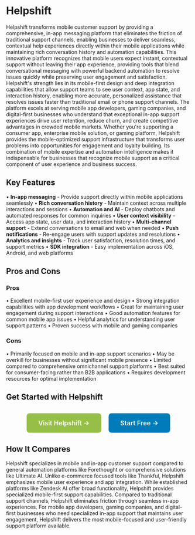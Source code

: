 # Helpshift

Helpshift transforms mobile customer support by providing a comprehensive, in-app messaging platform that eliminates the friction of traditional support channels, enabling businesses to deliver seamless, contextual help experiences directly within their mobile applications while maintaining rich conversation history and automation capabilities. This innovative platform recognizes that mobile users expect instant, contextual support without leaving their app experience, providing tools that blend conversational messaging with powerful backend automation to resolve issues quickly while preserving user engagement and satisfaction. Helpshift's strength lies in its mobile-first design and deep integration capabilities that allow support teams to see user context, app state, and interaction history, enabling more accurate, personalized assistance that resolves issues faster than traditional email or phone support channels. The platform excels at serving mobile app developers, gaming companies, and digital-first businesses who understand that exceptional in-app support experiences drive user retention, reduce churn, and create competitive advantages in crowded mobile markets. Whether you're supporting a consumer app, enterprise mobile solution, or gaming platform, Helpshift provides the mobile-optimized support infrastructure that transforms user problems into opportunities for engagement and loyalty building. Its combination of mobile expertise and automation intelligence makes it indispensable for businesses that recognize mobile support as a critical component of user experience and business success.

## Key Features

• **In-app messaging** - Provide support directly within mobile applications seamlessly
• **Rich conversation history** - Maintain context across multiple interactions and sessions
• **Automation and AI** - Deploy chatbots and automated responses for common inquiries
• **User context visibility** - Access app state, user data, and interaction history
• **Multi-channel support** - Extend conversations to email and web when needed
• **Push notifications** - Re-engage users with support updates and resolutions
• **Analytics and insights** - Track user satisfaction, resolution times, and support metrics
• **SDK integration** - Easy implementation across iOS, Android, and web platforms

## Pros and Cons

### Pros
• Excellent mobile-first user experience and design
• Strong integration capabilities with app development workflows
• Great for maintaining user engagement during support interactions
• Good automation features for common mobile app issues
• Helpful analytics for understanding user support patterns
• Proven success with mobile and gaming companies

### Cons
• Primarily focused on mobile and in-app support scenarios
• May be overkill for businesses without significant mobile presence
• Limited compared to comprehensive omnichannel support platforms
• Best suited for consumer-facing rather than B2B applications
• Requires development resources for optimal implementation

## Get Started with Helpshift

<div style="text-align: center; margin: 2rem 0;">
  <a href="https://www.helpshift.com" target="_blank" rel="noopener noreferrer" style="display: inline-block; background: #96BF47; color: white; padding: 1rem 2rem; text-decoration: none; border-radius: 8px; font-weight: 600; font-size: 1.1rem; margin-right: 1rem;">Visit Helpshift →</a>
  <a href="https://www.helpshift.com/signup" target="_blank" rel="noopener noreferrer" style="display: inline-block; background: #007cba; color: white; padding: 1rem 2rem; text-decoration: none; border-radius: 8px; font-weight: 600; font-size: 1.1rem;">Start Free →</a>
</div>

## How It Compares

Helpshift specializes in mobile and in-app customer support compared to general automation platforms like Forethought or comprehensive solutions like Ultimate AI. Unlike e-commerce focused tools like Thankful, Helpshift emphasizes mobile user experience and app integration. While established platforms like Zendesk AI offer broad functionality, Helpshift provides specialized mobile-first support capabilities. Compared to traditional support channels, Helpshift eliminates friction through seamless in-app experiences. For mobile app developers, gaming companies, and digital-first businesses who need specialized in-app support that maintains user engagement, Helpshift delivers the most mobile-focused and user-friendly support platform available.